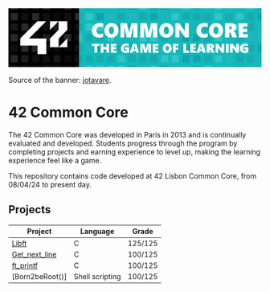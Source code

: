 <img src="https://github.com/jotavare/jotavare/blob/main/42/banners/piscine_and_common_core/github_piscine_and_common_core_banner_common_core.png" style="max-width: 100%;"/> 

Source of the banner: [jotavare](https://github.com/jotavare).
# 42 Common Core

The 42 Common Core was developed in Paris in 2013 and is continually evaluated and developed. Students progress through the program by completing projects and earning experience to level up, making the learning experience feel like a game.

This repository contains code developed at 42 Lisbon Common Core, from 08/04/24 to present day.

## Projects

| Project      | Language | Grade |
|--------------|----------|-------|
| [Libft](https://github.com/AndrePatchy/Libft) | C | 125/125 |
| [Get_next_line](https://github.com/AndrePatchy/Get_next_line) | C | 100/125 |
| [ft_printf]() | C | 100/125 |
| [Born2beRoot()] | Shell scripting | 100/125 | 
